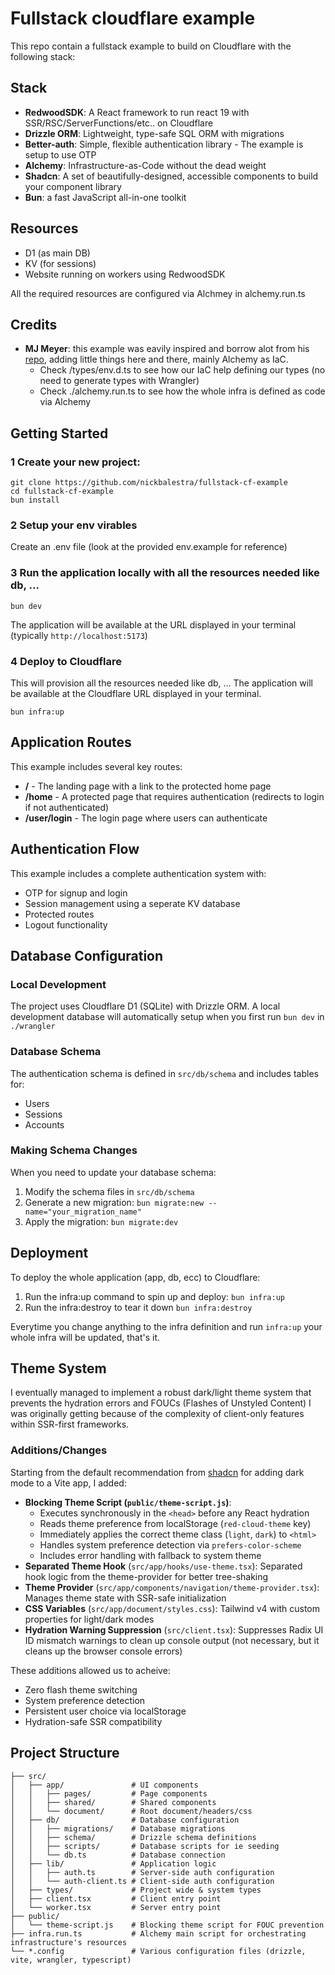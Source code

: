 # Fullstack cloudflare example

This repo contain a fullstack example to build on Cloudflare with the following stack:

## Stack

- **RedwoodSDK**: A React framework to run react 19 with SSR/RSC/ServerFunctions/etc.. on Cloudflare
- **Drizzle ORM**: Lightweight, type-safe SQL ORM with migrations
- **Better-auth**: Simple, flexible authentication library - The example is setup to use OTP
- **Alchemy**: Infrastructure-as-Code without the dead weight
- **Shadcn**: A set of beautifully-designed, accessible components to build your component library
- **Bun**: a fast JavaScript all-in-one toolkit

## Resources

- D1 (as main DB)
- KV (for sessions)
- Website running on workers using RedwoodSDK

All the required resources are configured via Alchmey in alchemy.run.ts

## Credits

- **MJ Meyer**: this example was eavily inspired and borrow alot from his [repo](https://github.com/mj-meyer/rwsdk-better-auth-drizzle), adding little things here and there, mainly Alchemy as IaC.
  - Check /types/env.d.ts to see how our IaC help defining our types (no need to generate types with Wrangler)
  - Check ./alchemy.run.ts to see how the whole infra is defined as code via Alchemy

## Getting Started

### 1 Create your new project:

```shell
git clone https://github.com/nickbalestra/fullstack-cf-example
cd fullstack-cf-example
bun install
```

### 2 Setup your env virables

Create an .env file (look at the provided env.example for reference)

### 3 Run the application locally with all the resources needed like db, ...

```shell
bun dev
```

The application will be available at the URL displayed in your terminal (typically `http://localhost:5173`)

### 4 Deploy to Cloudflare

This will provision all the resources needed like db, ...
The application will be available at the Cloudflare URL displayed in your terminal.

```shell
bun infra:up
```

## Application Routes

This example includes several key routes:

- **/** - The landing page with a link to the protected home page
- **/home** - A protected page that requires authentication (redirects to login if not authenticated)
- **/user/login** - The login page where users can authenticate

## Authentication Flow

This example includes a complete authentication system with:

- OTP for signup and login
- Session management using a seperate KV database
- Protected routes
- Logout functionality

## Database Configuration

### Local Development

The project uses Cloudflare D1 (SQLite) with Drizzle ORM. A local development database will automatically setup when you first run `bun dev` in `./wrangler`

### Database Schema

The authentication schema is defined in `src/db/schema` and includes tables for:

- Users
- Sessions
- Accounts

### Making Schema Changes

When you need to update your database schema:

1. Modify the schema files in `src/db/schema`
2. Generate a new migration: `bun migrate:new --name="your_migration_name"`
3. Apply the migration: `bun migrate:dev`

## Deployment

To deploy the whole application (app, db, ecc) to Cloudflare:

1. Run the infra:up command to spin up and deploy: `bun infra:up`
2. Run the infra:destroy to tear it down `bun infra:destroy`

Everytime you change anything to the infra definition and run `infra:up` your whole infra will be updated, that's it.

## Theme System

I eventually managed to implement a robust dark/light theme system that prevents the hydration errors and FOUCs (Flashes of Unstyled Content) I was originally getting because of the complexity of client-only features within SSR-first frameworks.

### Additions/Changes

Starting from the default recommendation from [shadcn](https://ui.shadcn.com/docs/dark-mode/vite) for adding dark mode to a Vite app, I added:
- **Blocking Theme Script (`public/theme-script.js`)**:
  - Executes synchronously in the `<head>` before any React hydration
  - Reads theme preference from localStorage (`red-cloud-theme` key)
  - Immediately applies the correct theme class (`light`, `dark`) to `<html>`
  - Handles system preference detection via `prefers-color-scheme`
  - Includes error handling with fallback to system theme
- **Separated Theme Hook** (`src/app/hooks/use-theme.tsx`): Separated hook logic from the theme-provider for better tree-shaking
- **Theme Provider** (`src/app/components/navigation/theme-provider.tsx`): Manages theme state with SSR-safe initialization
- **CSS Variables** (`src/app/document/styles.css`): Tailwind v4 with custom properties for light/dark modes
- **Hydration Warning Suppression** (`src/client.tsx`): Suppresses Radix UI ID mismatch warnings to clean up console output (not necessary, but it cleans up the browser console errors)

These additions allowed us to acheive:
- Zero flash theme switching
- System preference detection
- Persistent user choice via localStorage
- Hydration-safe SSR compatibility

## Project Structure

```
├── src/
│   ├── app/               # UI components
│   │   ├── pages/         # Page components
│   │   ├── shared/        # Shared components
│   │   └── document/      # Root document/headers/css
│   ├── db/                # Database configuration
│   │   ├── migrations/    # Database migrations
│   │   ├── schema/        # Drizzle schema definitions
│   │   ├── scripts/       # Database scripts for ie seeding
│   │   └── db.ts          # Database connection
│   ├── lib/               # Application logic
│   │   ├── auth.ts        # Server-side auth configuration
│   │   └── auth-client.ts # Client-side auth configuration
│   ├── types/             # Project wide & system types
│   ├── client.tsx         # Client entry point
│   └── worker.tsx         # Server entry point
├── public/
│   └── theme-script.js    # Blocking theme script for FOUC prevention
├── infra.run.ts           # Alchemy main script for orchestrating infrastructure's resources
└── *.config               # Various configuration files (drizzle, vite, wrangler, typescript)
```
